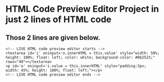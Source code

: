 # HTML Code Preview Editor Project in just 2 lines of HTML code

## Those 2 lines are given below.

```
<!-- LIVE HTML code preview editor starts -->
<textarea id='i' oninput='o.innerHTML = this.value' style="width: 50%; height: 100%; float: left; color: white; background-color: #0b2523;" rows="40"></textarea>
<p id='o' oninput='i.value = this.innerHTML' style="padding:3px; width: 45%; height: 100%; float: left;"></p>
<!-- LIVE HTML code preview editor ends -->
```